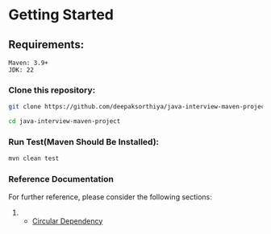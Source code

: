 # Getting Started
## Requirements:
```
Maven: 3.9+
JDK: 22
```

### Clone this repository:

```bash
git clone https://github.com/deepaksorthiya/java-interview-maven-project.git
```
```bash
cd java-interview-maven-project
```

### Run Test(Maven Should Be Installed):

```bash
mvn clean test
```

### Reference Documentation
For further reference, please consider the following sections:

1. * [Circular Dependency](https://www.javaguides.net/2019/01/handle-circular-dependencies-in-spring.html)
